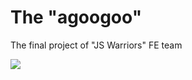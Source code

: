 # The "agoogoo"
The final project of "JS Warriors" FE team

![](http://new.tinygrab.com/7020c0e8b049e5f914eba787cfb47b89d451eb1457.png)
